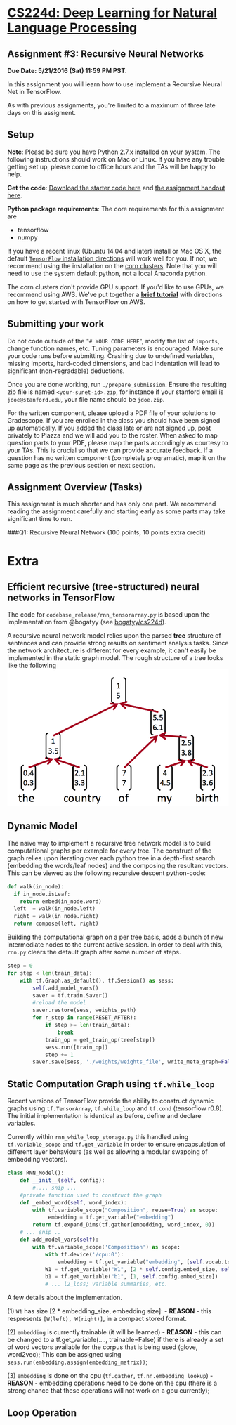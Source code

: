[CS224d: Deep Learning for Natural Language Processing](http://cs224d.stanford.edu/)
=====================================================================================

Assignment #3: Recursive Neural Networks
----------------------------------------

**Due Date: 5/21/2016 (Sat) 11:59 PM PST.**

In this assignment you will learn how to use implement a Recursive Neural Net in TensorFlow.

As with previous assignments, you're limited to a maximum of three late days on this assigment.

Setup
-----

**Note**: Please be sure you have Python 2.7.x installed on your system. The following instructions should work on Mac or Linux. If you have any trouble getting set up, please come to office hours and the TAs will be happy to help.

**Get the code**: [Download the starter code here](http://cs224d.stanford.edu/assignment3/assignment3.zip) and [the assignment handout here](http://cs224d.stanford.edu/assignment3/assignment3.pdf).

**Python package requirements**: The core requirements for this assignment are
* tensorflow
* numpy

If you have a recent linux (Ubuntu 14.04 and later) install or Mac OS X, the default [`TensorFlow` installation directions](https://www.tensorflow.org/versions/r0.8/get_started/os_setup.html) will work well for you. If not, we recommend using the installation on the [corn clusters](https://web.stanford.edu/group/farmshare/cgi-bin/wiki/index.php/Main_Page). Note that you will need to use the system default python, not a local Anaconda python.

The corn clusters don't provide GPU support. If you'd like to use GPUs, we recommend using AWS. We've put together a [**brief tutorial**](http://cs224d.stanford.edu/supplementary/aws-tutorial-2.pdf) with directions on how to get started with TensorFlow on AWS.

Submitting your work
--------------------

Do not code outside of the "`# YOUR CODE HERE`", modify the list of `imports`, change function names, etc. Tuning parameters is encouraged. Make sure your code runs before submitting. Crashing due to undefined variables, missing imports, hard-coded dimensions, and bad indentation will lead to significant (non-regradable) deductions.

Once you are done working, run `./prepare_submission`. Ensure the resulting zip file is named `<your-sunet-id>.zip`, for instance if your stanford email is `jdoe@stanford.edu`, your file name should be `jdoe.zip`.

For the written component, please upload a PDF file of your solutions to Gradescope. If you are enrolled in the class you should have been signed up automatically. If you added the class late or are not signed up, post privately to Piazza and we will add you to the roster. When asked to map question parts to your PDF, please map the parts accordingly as courtesy to your TAs. This is crucial so that we can provide accurate feedback. If a question has no written component (completely programatic), map it on the same page as the previous section or next section.

Assignment Overview (Tasks)
---------------------------

This assignment is much shorter and has only one part. We recommend reading the assignment carefully and starting early as some parts may take significant time to run.

###Q1: Recursive Neural Network (100 points, 10 points extra credit)

# Extra

## Efficient recursive (tree-structured) neural networks in TensorFlow
The code for `codebase_release/rnn_tensorarray.py` is based upon the implementation from @bogatyy (see [bogatyy/cs224d](https://github.com/bogatyy/cs224d/tree/master/assignment3)).

A recursive neural network model relies upon the parsed **tree** structure of sentences and can provide strong results on sentiment analysis tasks. Since the network architecture is different for every example, it can't easily be implemented in the static graph model. The rough structure of a tree looks like the following ![recursive network](recursive.png)

## Dynamic Model
The naive way to implement a recursive tree network model is to build computational graphs per example for every tree. The construct of the graph relies upon iterating over each python tree in a depth-first search (embedding the words/leaf nodes) and the composing the resultant vectors. This can be viewed as the following recursive descent python-code:

```python
def walk(in_node):
  if in_node.isLeaf:
    return embed(in_node.word)
  left  = walk(in_node.left)
  right = walk(in_node.right)
  return compose(left, right)
```

Building the computational graph on a per tree basis, adds a bunch of new intermediate nodes to the current active session. In order to deal with this, `rnn.py` clears the default graph after some number of steps.

```python
step = 0
for step < len(train_data):
    with tf.Graph.as_default(), tf.Session() as sess:
        self.add_model_vars()
        saver = tf.train.Saver()
        #reload the model
        saver.restore(sess, weights_path)
        for r_step in range(RESET_AFTER):
            if step >= len(train_data):
                break
            train_op = get_train_op(tree[step])
            sess.run([train_op])
            step += 1
        saver.save(sess, './weights/weights_file', write_meta_graph=False)
```

## Static Computation Graph using `tf.while_loop`
Recent versions of TensorFlow provide the ability to construct dynamic graphs using `tf.TensorArray`, `tf.while_loop` and `tf.cond` (tensorflow r0.8). The initial implementation is identical as before, define and declare variables.

Currently within `rnn_while_loop_storage.py` this handled using `tf.variable_scope` and `tf.get_variable` in order to ensure encapsulation of different layer behaviours (as well as allowing a modular swapping of embedding vectors).

```python
class RNN_Model():
    def __init__(self, config):
        #.... snip ...
    #private function used to construct the graph
    def _embed_word(self, word_index):
        with tf.variable_scope("Composition", reuse=True) as scope:
             embedding = tf.get_variable("embedding")
        return tf.expand_Dims(tf.gather(embedding, word_index, 0))
    # ... snip ..
    def add_model_vars(self):
        with tf.variable_scope('Composition') as scope:
            with tf.device('/cpu:0'):
                embedding = tf.get_variable("embedding", [self.vocab.total_words,  self.config.embed_size])
            W1 = tf.get_variable("W1", [2 * self.config.embed_size, self.config.embed_size])
            b1 = tf.get_variable("b1", [1, self.config.embed_size])
            # ... l2_loss; variable summaries, etc.
```

A few details about the implementation.

(1) `W1` has size [2 * embedding_size, embedding size]: - **REASON** - this respresents `[W(left), W(right)]`, in a compact stored format.

(2) `embedding` is currently trainable (it will be learned) - **REASON** - this can be changed to a tf.get_variable(...., trainable=False) if there is already a set of word vectors available for the corpus that is being used (glove, word2vec); This can be assigned using `sess.run(embedding.assign(embedding_matrix))`;

(3) `embedding` is done on the cpu (`tf.gather`, `tf.nn.embedding_lookup`) - **REASON** - embedding operations need to be done on the cpu (there is a strong chance that these operations will not work on a gpu currently);


## Loop Operation
